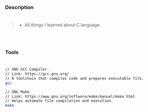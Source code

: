 ### Description
#

> - All things I learned about C language.

<br />
<br />



### Tools
#

```bash
// GNU GCC Compiler.
// Link: https://gcc.gnu.org/
// A toolchain that compiles code and prepares executable file.
gcc

// GNU Make
// Link: https://www.gnu.org/software/make/manual/make.html
// Helps automate file compilation and execution.
make
```
